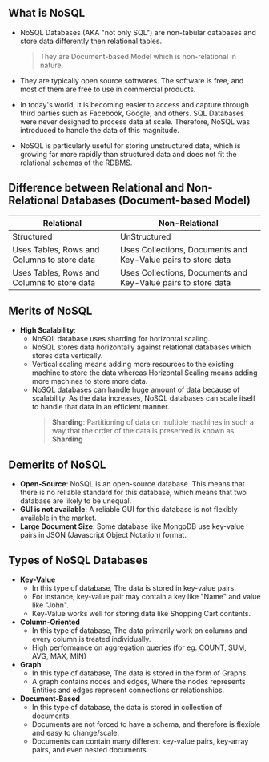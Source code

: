 ## What is NoSQL

- NoSQL Databases (AKA "not only SQL") are non-tabular databases and store data differently then relational tables.

  > They are Document-based Model which is non-relational in nature.

- They are typically open source softwares. The software is free, and most of them are free to use in commercial products.
- In today's world, It is becoming easier to access and capture through third parties such as Facebook, Google, and others. SQL Databases were never designed to process data at scale. Therefore, NoSQL was introduced to handle the data of this magnitude.
- NoSQL is particularly useful for storing unstructured data, which is growing far more rapidly than structured data and does not fit the relational schemas of the RDBMS.

## Difference between Relational and Non-Relational Databases (Document-based Model)

| Relational                                  | Non-Relational                                                |
| ------------------------------------------- | ------------------------------------------------------------- |
| Structured                                  | UnStructured                                                  |
| Uses Tables, Rows and Columns to store data | Uses Collections, Documents and Key-Value pairs to store data |
| Uses Tables, Rows and Columns to store data | Uses Collections, Documents and Key-Value pairs to store data |

## Merits of NoSQL

- **High Scalability**:
  - NoSQL database uses sharding for horizontal scaling.
  - NoSQL stores data horizontally against relational databases which stores data vertically.
  - Vertical scaling means adding more resources to the existing machine to store the data whereas Horizontal Scaling means adding more machines to store more data.
  - NoSQL databases can handle huge amount of data because of scalability. As the data increases, NoSQL databases can scale itself to handle that data in an efficient manner.
    > **Sharding**: Partitioning of data on multiple machines in such a way that the order of the data is preserved is known as **Sharding**

## Demerits of NoSQL

- **Open-Source**: NoSQL is an open-source database. This means that there is no reliable standard for this database, which means that two database are likely to be unequal.
- **GUI is not available**: A reliable GUI for this database is not flexibly available in the market.
- **Large Document Size**: Some database like MongoDB use key-value pairs in JSON (Javascript Object Notation) format.

## Types of NoSQL Databases

- **Key-Value**
  - In this type of database, The data is stored in key-value pairs.
  - For instance, key-value pair may contain a key like "Name" and value like "John".
  - Key-Value works well for storing data like Shopping Cart contents.
- **Column-Oriented**
  - In this type of database, The data primarily work on columns and every column is treated individually.
  - High performance on aggregation queries (for eg. COUNT, SUM, AVG, MAX, MIN)
- **Graph**
  - In this type of database, The data is stored in the form of Graphs.
  - A graph contains nodes and edges, Where the nodes represents Entities and edges represent connections or relationships.
- **Document-Based**
  - In this type of database, the data is stored in collection of documents.
  - Documents are not forced to have a schema, and therefore is flexible and easy to change/scale.
  - Documents can contain many different key-value pairs, key-array pairs, and even nested documents.
